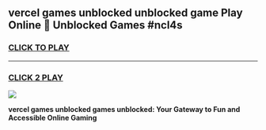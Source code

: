 
## vercel games unblocked unblocked game Play Online 👋 Unblocked Games #ncl4s
<h3>
<a href="https://premium.freeplayer.one?title=vercel_games_unblocked&ref=21F">CLICK TO PLAY</a></h3>
<hr>

<h3>
<a href="https://premium.freeplayer.one?title=vercel_games_unblocked&ref=21F">CLICK 2 PLAY</a>
  
</h3>

<a href="https://premium.freeplayer.one?title=vercel_games_unblocked&ref=21F/"><img src="https://clearcache.store/games.png"></a>


**vercel games unblocked games unblocked: Your Gateway to Fun and Accessible Online Gaming**
